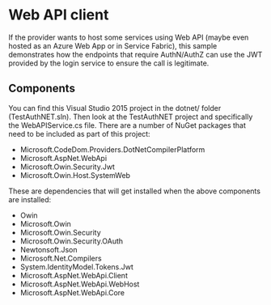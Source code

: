 # Web API client
If the provider wants to host some services using Web API (maybe even hosted as an Azure Web App or in Service Fabric), this sample demonstrates how the endpoints that require AuthN/AuthZ can use the JWT provided by the login service to ensure the call is legitimate.

## Components
You can find this Visual Studio 2015 project in the dotnet/ folder (TestAuthNET.sln). Then look at the TestAuthNET project and specifically the WebAPIService.cs file. There are a number of NuGet packages that need to be included as part of this project:

* Microsoft.CodeDom.Providers.DotNetCompilerPlatform
* Microsoft.AspNet.WebApi
* Microsoft.Owin.Security.Jwt
* Microsoft.Owin.Host.SystemWeb

These are dependencies that will get installed when the above components are installed:

* Owin
* Microsoft.Owin
* Microsoft.Owin.Security
* Microsoft.Owin.Security.OAuth
* Newtonsoft.Json
* Microsoft.Net.Compilers
* System.IdentityModel.Tokens.Jwt
* Microsoft.AspNet.WebApi.Client
* Microsoft.AspNet.WebApi.WebHost
* Microsoft.AspNet.WebApi.Core
